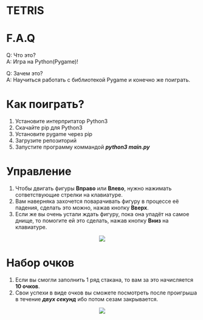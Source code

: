 <h1>TETRIS</h1>
<h1>F.A.Q</h1>

Q: Что это? <br>
A: Игра на Python(Pygame)!

Q: Зачем это? <br>
A: Научиться работать с библиотекой Pygame и конечно же поиграть.

<h1>Как поиграть?</h1>

  1. Установите интерпритатор Python3
  2. Скачайте pip для Python3
  3. Установите pygame через pip
  4. Загрузите репозиторий
  5. Запустите программу коммандой ***python3 main.py***

<h1>Управление</h1>

  1. Чтобы двигать фигуры **Вправо** или **Влево**, нужно нажимать сответствующие стрелки на клавиатуре.
  2. Вам наверняка захочется поварачивать фигуру в процессе её падения, сделать это можно, нажав кнопку **Вверх**.
  3. Если же вы очень устали ждать фигуру, пока она упадёт на самое днище, то помогите ей это сделать, нажав кнопку **Вниз** на клавиатуре.

<p align="center"><img src="https://github.com/KiryuxaMC/Tetris/blob/master/Tetris_Im/Peek%202020-01-23%2023-38.gif"></p>

<h1>Набор очков</h1>

  1. Если вы смогли заполнить 1 ряд стакана, то вам за это начисляется **10 очков**.
  2. Свои успехи в виде очков вы сможете посмотреть после проигрыша в течение ***двух секунд*** ибо потом сезам закрывается.

<p align="center"><img src="https://github.com/KiryuxaMC/Tetris/blob/master/Tetris_Im/Peek%202020-01-23%2023-45.gif"></p>